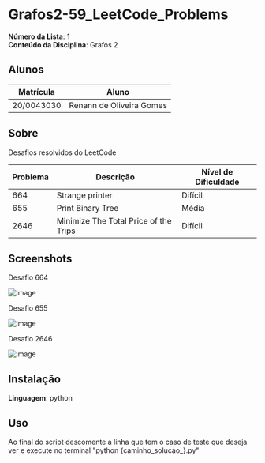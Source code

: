 # Grafos2-59_LeetCode_Problems

**Número da Lista**: 1<br>
**Conteúdo da Disciplina**: Grafos 2<br>

## Alunos
|Matrícula | Aluno |
| -- | -- |
| 20/0043030  |  Renann de Oliveira Gomes |

## Sobre 
Desafios resolvidos do LeetCode 


| Problema | Descrição                    | Nível de Dificuldade |
|----------|-------------------------------|-----------------------|
| 664     | Strange printer | Difícil                |
| 655     | Print Binary Tree | Média                |
| 2646     | Minimize The Total Price of the Trips | Difícil               |

## Screenshots

Desafio 664

![image](664-Hard/images/accepted.png)

Desafio 655 

![image](655-Medium/images/sub_882_succes.png)

Desafio 2646

![image](2646-Hard/images/accepted.png)

## Instalação 
**Linguagem**: python<br>

## Uso 
Ao final do script descomente a linha que tem o caso de teste que deseja ver e execute no terminal "python {caminho_solucao_}.py"